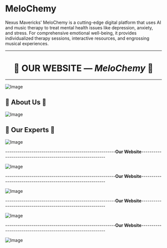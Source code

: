 # MeloChemy
Nexus Mavericks' MeloChemy is a cutting-edge digital platform that uses AI and music therapy to treat mental health issues like depression, anxiety, and stress.  For comprehensive emotional well-being, it provides individualized therapy sessions, interactive resources, and engrossing musical experiences.

<hr>

<h1 align="center">🚀 OUR WEBSITE — <i>MeloChemy</i> 🚀</h1>

<hr>

![Image](https://github.com/user-attachments/assets/2ce304ee-edc7-47ba-9b09-a52676c4cb10)

<p align="center">

## 🌟 **About Us** 🌟

</p>

![Image](https://github.com/user-attachments/assets/189e391e-b6e0-4e83-bf19-63fdefef610d)

<p align="center">

## 🌟 **Our Experts** 🌟

</p>

![Image](https://github.com/user-attachments/assets/b7725679-0e78-4f0e-a8e1-89c128b1875b)

-------------------------------------------------------__**Our Website**__------------------------------------------------------------

![Image](https://github.com/user-attachments/assets/7dca306e-6cc5-4644-b9fe-66163e8c2f2a)

-------------------------------------------------------__**Our Website**__------------------------------------------------------------

![Image](https://github.com/user-attachments/assets/808965b4-359c-4cca-ba7e-6655e2eb0264)

-------------------------------------------------------__**Our Website**__------------------------------------------------------------

![Image](https://github.com/user-attachments/assets/417c8974-41c6-4163-96f4-c27d9829ff10)

-------------------------------------------------------__**Our Website**__------------------------------------------------------------

![Image](https://github.com/user-attachments/assets/5b0b1d1d-8d52-4e56-930e-ccbfd5265652)
